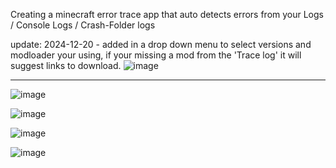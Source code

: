 Creating a minecraft error trace app that auto detects errors from your Logs / Console Logs / Crash-Folder logs


update: 2024-12-20 - added in a drop down menu to select versions and modloader your using, if your missing a mod from the 'Trace log' it will suggest links to download.
![image](https://github.com/user-attachments/assets/443866a6-6408-4b25-aa74-a24ca3a276bd)

---

![image](https://github.com/user-attachments/assets/e478c0b3-84d9-46a6-b98f-a8020ee67e8a)

![image](https://github.com/user-attachments/assets/1500f18b-586d-49cc-b6fa-9038bdc0e600)

![image](https://github.com/user-attachments/assets/2391ef24-29df-4101-85d3-90bbf2951bfe)

![image](https://github.com/user-attachments/assets/a63301f7-8385-47a5-a484-f026f9e5ebc3)








